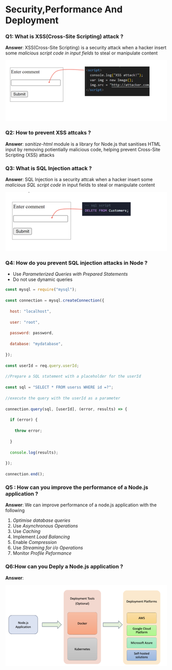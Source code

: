 # Security,Performance And Deployment 

###  Q1: What is XSS(Cross-Site Scripting) attack ? 

**Answer**: XSS(Cross-Site Scripting) is a security attack when a hacker insert some *malicious script code in input fields* to steal or manipulate content 

![xxx-attack](../assets/xxx-attack.png)

### Q2: How to prevent XSS attcaks ? 

**Answer**: *sanitize-html* module is a library for Node.js that sanitises HTML input by removing potientially malicious code, helping prevent Cross-Site Scripting (XSS) attacks

### Q3: What is SQL Injection attack ?

**Answer**: SQL Injection is a security attcak when a hacker insert some *malicious SQL script code* in input fields to steal or manipulate content 

![sql-injection](../assets/sql-injection.png)

### Q4: How do you prevent SQL injection attacks in Node ? 

- Use *Parameterized Queries with Prepared Statements* 
- Do not use dynamic queries 

```javascript
const mysql = require("mysql");

const connection = mysql.createConnection({

  host: "localhost",

  user: "root",

  password: password,

  database: "mydatabase",

});

const userId = req.query.userId;

//Prepare a SQL statement with a placeholder for the userId

const sql = "SELECT * FROM userss WHERE id =?";

//execute the query with the userId as a parameter

connection.query(sql, [userId], (error, results) => {

  if (error) {

​    throw error;

  }

  console.log(results);

});

connection.end();
```

### Q5 : How can you improve the performance of a Node.js application ?

**Answer**: We can improve performance of a node.js application with the following 

1. *Optimise database queries*
2. Use *Asynchronous Operations*
3. Use *Caching*
4. Implement *Load Balancing* 
5. Enable *Compression*
6. Use *Streaming for i/o Operations*
7. Monitor *Profile Peformance*

### Q6:How can you Deply a Node.js application ? 

**Answer**: 

![deploy](../assets/deploy.png)

